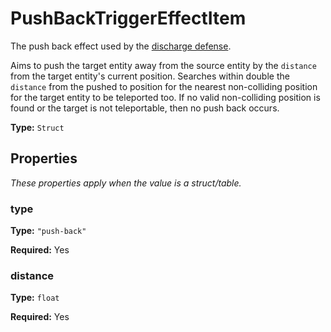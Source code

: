 # PushBackTriggerEffectItem

The push back effect used by the [discharge defense](https://wiki.factorio.com/Discharge_defense).

Aims to push the target entity away from the source entity by the `distance` from the target entity's current position. Searches within double the `distance` from the pushed to position for the nearest non-colliding position for the target entity to be teleported too. If no valid non-colliding position is found or the target is not teleportable, then no push back occurs.

**Type:** `Struct`

## Properties

*These properties apply when the value is a struct/table.*

### type

**Type:** `"push-back"`

**Required:** Yes

### distance

**Type:** `float`

**Required:** Yes


